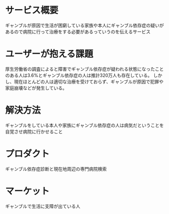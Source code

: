 <h1>サービス概要</h1>
 <p>ギャンブルが原因で生活が困窮している家族や本人にギャンブル依存症の疑いがあるので病院に行って治療をする必要があるっていうのを伝えるサービス</p>

<h1>ユーザーが抱える課題</h1>
<p>厚生労働省の調査によると障害でギャンブル依存症が疑われる状態になったことのある人は3.6%とギャンブル依存症の人は推計320万人も存在している。
しかし、現在ほとんどの人は適切な治療を受けておらず、ギャンブルが原因で犯罪や家庭崩壊などが発生している。</p>

<h1>解決方法</h1>
 <p>ギャンブルをしている本人や家族にギャンブル依存症の人は病気だということを自覚させ病院に行かせること</p>

<h1>プロダクト</h1>
<p>ギャンブル依存症診断と現在地周辺の専門病院検索</p>

<h1>マーケット</h1>
<p>ギャンブルで生活に支障が出ている人</p>
